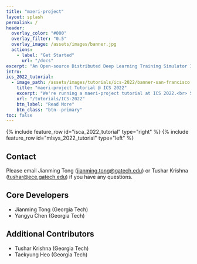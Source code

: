 ```yaml
---
title: "maeri-project"
layout: splash
permalink: /
header:
  overlay_color: "#000"
  overlay_filter: "0.5"
  overlay_image: /assets/images/banner.jpg
  actions:
    - label: "Get Started"
      url: "/docs"
excerpt: "An Open-source Distributed Deep Learning Training Simulator Infrastructure"
intro:
ics_2022_tutorial:
  - image_path: /assets/images/tutorials/ics-2022/banner-san-francisco.jpg
    title: "maeri-project Tutorial @ ICS 2022"
    excerpt: "We're running a maeri-project tutorial at ICS 2022.<br> Sep 1, 2022<br>(Virtual Event)."
    url: "/tutorials/ICS-2022"
    btn_label: "Read More"
    btn_class: "btn--primary"
toc: false
---
```


{% include feature_row id="isca_2022_tutorial" type="right" %}
{% include feature_row id="mlsys_2022_tutorial" type="left" %}




## Contact
Please email Jianming Tong (jianming.tong@gatech.edu) or Tushar Krishna (tushar@ece.gatech.edu) if you have any questions.

## Core Developers
* Jianming Tong (Georgia Tech)
* Yangyu Chen (Georgia Tech)

## Additional Contributors
* Tushar Krishna (Georgia Tech)
* Taekyung Heo (Georgia Tech)

